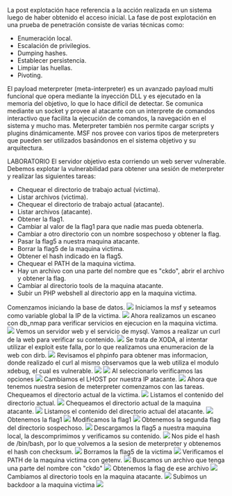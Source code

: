 La post explotación hace referencia a la acción realizada en un sistema luego de haber obtenido el acceso inicial.
La fase de post explotación en una prueba de penetración consiste de varias técnicas como:
- Enumeración local.
- Escalación de privilegios.
- Dumping hashes.
- Establecer persistencia.
- Limpiar las huellas.
- Pivoting.

El payload meterpreter (meta-interpreter) es un avanzado payload multi funcional que opera mediante la inyección DLL y es ejecutado en la memoria del objetivo, lo que lo hace difícil de detectar.
Se comunica mediante un socket y provee al atacante con un interprete de comandos interactivo que facilita la ejecución de comandos, la navegación en el sistema y mucho mas.
Meterpreter también nos permite cargar scripts y plugins dinámicamente.
MSF nos provee con varios tipos de meterpreters que pueden ser utilizados basándonos en el sistema objetivo y su arquitectura.

LABORATORIO
El servidor objetivo esta corriendo un web server vulnerable. Debemos explotar la vulnerabilidad para obtener una sesión de meterpreter y realizar las siguientes tareas:
- Chequear el directorio de trabajo actual (victima).
- Listar archivos (victima).
- Chequear el directorio de trabajo actual (atacante).
- Listar archivos (atacante).
- Obtener la flag1.
- Cambiar al valor de la flag1 para que nadie mas pueda obtenerla.
- Cambiar a otro directorio con un nombre sospechoso y obtener la flag.
- Pasar la flag5 a nuestra maquina atacante.
- Borrar la flag5 de la maquina victima.
- Obtener el hash indicado en la flag5.
- Chequear el PATH de la maquina victima.
- Hay un archivo con una parte del nombre que es "ckdo", abrir el archivo y obtener la flag.
- Cambiar al directorio tools de la maquina atacante.
- Subir un PHP webshell al directorio app en la maquina victima.


Comenzamos iniciando la base de datos.
![](../../../Images/Pasted%20image%2020240212200834.png)
Iniciamos la msf y seteamos como variable global la IP de la victima.
![](../../../Images/Pasted%20image%2020240212200938.png)
Ahora realizamos un escaneo con db_nmap para verificar servicios en ejecucion en la maquina victima.
![](../../../Images/Pasted%20image%2020240212201050.png)
Vemos un servidor web y el servicio de mysql.
Vamos a realizar un curl de la web para verificar su contenido.
![](../../../Images/Pasted%20image%2020240212201203.png)
Se trata de XODA, al intentar utilizar el exploit este falla, por lo que realizamos una enumeracion de la web con dirb.
![](../../../Images/Pasted%20image%2020240212201615.png)
Revisamos el phpinfo para obtener mas informacion, donde realizado el curl al mismo observamos que la web utiliza el modulo xdebug, el cual es vulnerable.
![](../../../Images/Pasted%20image%2020240212201752.png)
![](../../../Images/Pasted%20image%2020240212201811.png)
Al seleccionarlo verificamos las opciones
![](../../../Images/Pasted%20image%2020240212201936.png)
Cambiamos el LHOST por nuestra IP atacante.
![](../../../Images/Pasted%20image%2020240212202047.png)
Ahora que tenemos nuestra sesion de meterpreter comenzamos con las tareas.
Chequeamos el directorio actual de la victima.
![](../../../Images/Pasted%20image%2020240212202129.png)
Listamos el contenido del directorio actual.
![](../../../Images/Pasted%20image%2020240212202153.png)
Chequeamos el directorio actual de la maquina atacante.
![](../../../Images/Pasted%20image%2020240212202217.png)
Listamos el contenido del directorio actual del atacante.
![](../../../Images/Pasted%20image%2020240212202241.png)
Obtenemos la flag1
![](../../../Images/Pasted%20image%2020240212202312.png)
Modificamos la flag1
![](../../../Images/Pasted%20image%2020240212202453.png)
Obtenemos la segunda flag del directorio sospechoso.
![](../../../Images/Pasted%20image%2020240212202553.png)
Descargamos la flag5 a nuestra maquina local, la descomprimimos y verificamos su contenido.
![](../../../Images/Pasted%20image%2020240212202919.png)
Nos pide el hash de /bin/bash, por lo que volvemos a la sesion de meterpreter y obtenemos el hash con checksum.
![](../../../Images/Pasted%20image%2020240212203008.png)
Borramos la flag5 de la victima
![](../../../Images/Tryhackme/Pasted%20image%2020240212203053.png)
Verificamos el PATH de la maquina victima con getenv.
![](../../../Images/Pasted%20image%2020240212203139.png)
Buscamos un archivo que tenga una parte del nombre con "ckdo"
![](../../../Images/Pasted%20image%2020240212203359.png)
Obtenemos la flag de ese archivo
![](../../../Images/Pasted%20image%2020240212203447.png)
Cambiamos al directorio tools en la maquina atacante.
![](../../../Images/Pasted%20image%2020240212203517.png)
Subimos un backdoor a la maquina victima
![](../../../Images/Pasted%20image%2020240212203651.png)
